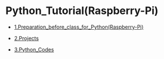 # Python_Tutorial(Raspberry-Pi)

* [1.Preparation_before_class_for_Python(Raspberry-Pi)](1.Preparation_before_class_for_Python(Raspberry-Pi)/Preparation_for_Python.md)

* [2.Projects](Projects.md)

* [3.Python_Codes](Python_Codes.zip)

